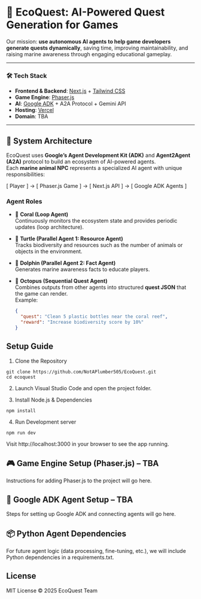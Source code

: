 # 🌊 EcoQuest: AI-Powered Quest Generation for Games

Our mission: **use autonomous AI agents to help game developers generate quests dynamically**, saving time, improving maintainability, and raising marine awareness through engaging educational gameplay.

---

### **🛠️ Tech Stack**

- **Frontend & Backend**: [Next.js](https://nextjs.org/) + [Tailwind CSS](https://tailwindcss.com/)
- **Game Engine**: [Phaser.js](https://phaser.io/)
- **AI**: [Google ADK](https://google.github.io/adk-docs/) + A2A Protocol + Gemini API
- **Hosting**: [Vercel](https://vercel.com/)
- **Domain**: TBA

---

## 🧩 System Architecture

EcoQuest uses **Google’s Agent Development Kit (ADK)** and **Agent2Agent (A2A)** protocol to build an ecosystem of AI-powered agents.  
Each **marine animal NPC** represents a specialized AI agent with unique responsibilities:

[ Player ] → [ Phaser.js Game ] → [ Next.js API ] → [ Google ADK Agents ]

### Agent Roles
- 🪸 **Coral (Loop Agent)**  
  Continuously monitors the ecosystem state and provides periodic updates (loop architecture).

- 🐢 **Turtle (Parallel Agent 1: Resource Agent)**  
  Tracks biodiversity and resources such as the number of animals or objects in the environment.

- 🐬 **Dolphin (Parallel Agent 2: Fact Agent)**  
  Generates marine awareness facts to educate players.

- 🐙 **Octopus (Sequential Quest Agent)**  
  Combines outputs from other agents into structured **quest JSON** that the game can render.  
  Example:  
  ```json
  {
    "quest": "Clean 5 plastic bottles near the coral reef",
    "reward": "Increase biodiversity score by 10%"
  }

## Setup Guide
1. Clone the Repository
```gitbash
git clone https://github.com/NotAPlumber505/EcoQuest.git
cd ecoquest
```
2. Launch Visual Studio Code and open the project folder.

3. Install Node.js & Dependencies
```gitbash
npm install
```
4. Run Development server
```gitbash
npm run dev
```
Visit http://localhost:3000 in your browser to see the app running.

## 🎮 Game Engine Setup (Phaser.js) – TBA
Instructions for adding Phaser.js to the project will go here.
## 🤖 Google ADK Agent Setup – TBA
Steps for setting up Google ADK and connecting agents will go here.
## 📦 Python Agent Dependencies
For future agent logic (data processing, fine-tuning, etc.), we will include Python dependencies in a requirements.txt.

## License
MIT License © 2025 EcoQuest Team


